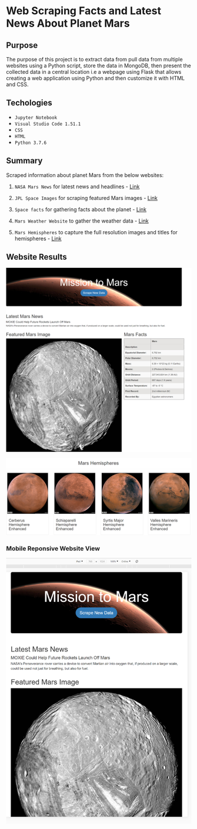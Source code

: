 # Web Scraping Facts and Latest News About Planet Mars

## Purpose
The purpose of this project is to extract data from pull data from multiple websites using a Python script, store the data in MongoDB, then present the collected data in a central location i.e a webpage using Flask that allows creating a web application using Python and then customize it with HTML and CSS.

## Techologies
- ```Jupyter Notebook```
- ```Visual Studio Code 1.51.1```
- ```CSS```
- ```HTML```
- ```Python 3.7.6```

## Summary

Scraped information about planet Mars from the below websites:

1. ```NASA Mars News``` for latest news and headlines - [Link](https://mars.nasa.gov/news/)

2. ```JPL Space Images``` for scraping featured Mars images - [Link](https://www.jpl.nasa.gov/spaceimages/?search=&category=Mars)

3. ```Space facts``` for gathering facts about the planet - [Link](http://space-facts.com/mars/)

4. ```Mars Weather Website``` to gather the weather data - [Link](https://mars.nasa.gov/insight/weather/)

5. ```Mars Hemispheres``` to capture the full resolution images and titles for hemispheres - [Link](https://astrogeology.usgs.gov/search/results?q=hemisphere+enhanced&k1=target&v1=Mars)

## Website Results

![Mars Facts Website Results.png](https://github.com/smj452/Mission-to-Mars/blob/main/Resources/Mars%20Facts%20Website%20Results.png)

![Mars Hemispheres.png](https://github.com/smj452/Mission-to-Mars/blob/main/Resources/Mars%20Hemispheres.png)



### Mobile Reponsive Website View

![Mobile Responsive Website.png](https://github.com/smj452/Mission-to-Mars/blob/main/Resources/Mobile%20Responsive%20Website.png)



